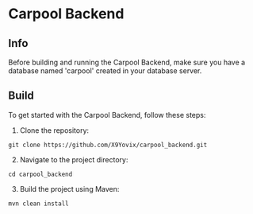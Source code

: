 # Carpool Backend

## Info

Before building and running the Carpool Backend, make sure you have a database named 'carpool' created in your database server.

## Build

To get started with the Carpool Backend, follow these steps:

1. Clone the repository:

```
git clone https://github.com/X9Yovix/carpool_backend.git
```
   
2. Navigate to the project directory:

```
cd carpool_backend
```

3. Build the project using Maven:

```
mvn clean install
```
